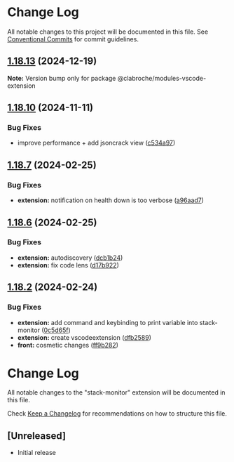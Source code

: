 # Change Log

All notable changes to this project will be documented in this file.
See [Conventional Commits](https://conventionalcommits.org) for commit guidelines.

## [1.18.13](https://github.com/clabroche/stack-monitor/compare/v1.18.12...v1.18.13) (2024-12-19)

**Note:** Version bump only for package @clabroche/modules-vscode-extension

## [1.18.10](https://github.com/clabroche/stack-monitor/compare/v1.18.9...v1.18.10) (2024-11-11)

### Bug Fixes

* improve performance + add jsoncrack view ([c534a97](https://github.com/clabroche/stack-monitor/commit/c534a9749162f5f15589ec335da149656c757bfb))

## [1.18.7](https://github.com/clabroche/stack-monitor/compare/v1.18.6...v1.18.7) (2024-02-25)

### Bug Fixes

* **extension:** notification on health down is too verbose ([a96aad7](https://github.com/clabroche/stack-monitor/commit/a96aad77ce6d01be5a8411bdd9a32d4f7c1ad438))

## [1.18.6](https://github.com/clabroche/stack-monitor/compare/v1.18.5...v1.18.6) (2024-02-25)

### Bug Fixes

* **extension:** autodiscovery ([dcb1b24](https://github.com/clabroche/stack-monitor/commit/dcb1b24c486971a1538a86db9cfdf96f16244bff))
* **extension:** fix code lens ([d17b922](https://github.com/clabroche/stack-monitor/commit/d17b9228c15b9cb0acd21e3839fd0b85e07c5a69))

## [1.18.2](https://github.com/clabroche/stack-monitor/compare/v1.18.1...v1.18.2) (2024-02-24)

### Bug Fixes

* **extension:** add command and keybinding to print variable into stack-monitor ([0c5d65f](https://github.com/clabroche/stack-monitor/commit/0c5d65fdf8a97ed312cc3bfcfa46f74590ca3895))
* **extension:** create vscodeextension ([dfb2589](https://github.com/clabroche/stack-monitor/commit/dfb258912ca717cca9b2dc857c2774bfddd59251))
* **front:** cosmetic changes ([ff9b282](https://github.com/clabroche/stack-monitor/commit/ff9b2821de658eae571a1da4407ec0651a102e15))

# Change Log

All notable changes to the "stack-monitor" extension will be documented in this file.

Check [Keep a Changelog](http://keepachangelog.com/) for recommendations on how to structure this file.

## [Unreleased]

- Initial release

